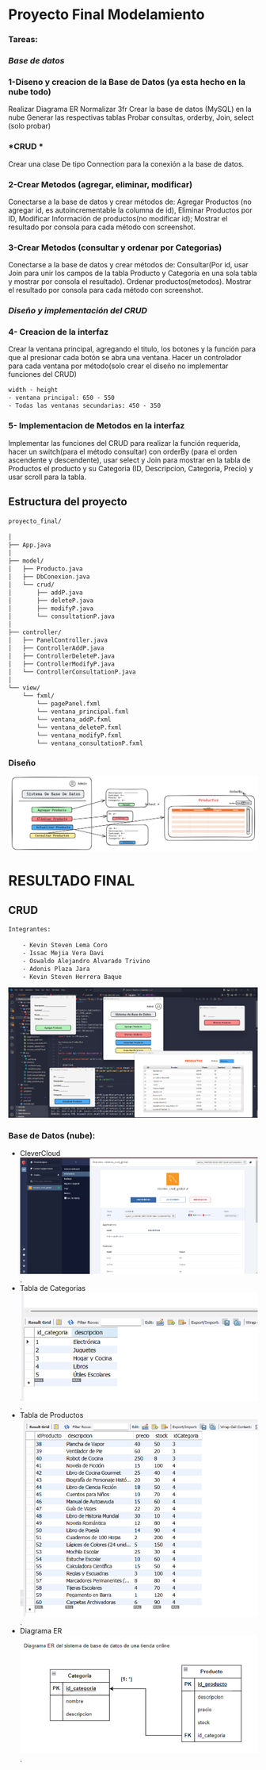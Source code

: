 # Proyecto Final Modelamiento


### Tareas:


### *Base de datos*

### 1-Diseno y creacion de la Base de Datos (ya esta hecho en la nube todo)
Realizar Diagrama ER
Normalizar 3fr
Crear la base de datos (MySQL) en la nube 
Generar las respectivas tablas
Probar consultas, orderby, Join, select (solo probar)

### *CRUD *

Crear una clase De tipo Connection para la conexión a la base de datos.


### 2-Crear Metodos (agregar, eliminar, modificar)
Conectarse a la base de datos y crear métodos de:
Agregar Productos (no agregar id, es autoincrementable la columna de id),
Eliminar Productos por ID,
Modificar Información de productos(no modificar id);
Mostrar el resultado por consola para cada método con screenshot.

### 3-Crear Metodos (consultar y ordenar por Categorias)
Conectarse a la base de datos y crear métodos de:
Consultar(Por id, usar Join para unir los campos de la tabla Producto y Categoría en una sola tabla y mostrar por consola el resultado).
Ordenar productos(metodos).
Mostrar el resultado por consola para cada método con screenshot.


### *Diseño y implementación del CRUD*

### 4- Creacion de la interfaz
Crear la ventana principal, agregando el titulo, los botones y la función para que al presionar cada botón se abra una ventana.
Hacer un controlador para cada ventana por método(solo crear el diseño no implementar funciones del CRUD)

	width - height
	- ventana principal: 650 - 550
	- Todas las ventanas secundarias: 450 - 350




### 5- Implementacion de Metodos en la interfaz
Implementar las funciones del CRUD para realizar la función requerida, hacer un switch(para el método consultar) con  orderBy (para el orden ascendente y descendente), usar select y Join para mostrar en la tabla de Productos el producto y su Categoria (ID, Descripcion, Categoria, Precio) y usar scroll para la tabla.



## Estructura del proyecto

	proyecto_final/

	│
	├── App.java
	│
	├── model/
	│   ├── Producto.java
	│   ├── DbConexion.java
	│   └── crud/
	│       ├── addP.java
	│       ├── deleteP.java
	│       ├── modifyP.java
	│       └── consultationP.java
	│
	├── controller/
	│   ├── PanelController.java	
	│   ├── ControllerAddP.java
	│   ├── ControllerDeleteP.java
	│   ├── ControllerModifyP.java
	│   └── ControllerConsultationP.java
	│
	└── view/
	    └── fxml/
	        └── pagePanel.fxml			
	        └── ventana_principal.fxml
	        └── ventana_addP.fxml
	        └── ventana_deleteP.fxml
	        └── ventana_modifyP.fxml
	        └── ventana_consultationP.fxml



### Diseño
![Programa](/src/main/resources/project/view/img/diseno_programa.png)


# RESULTADO FINAL
## CRUD

	Integrantes: 

		- Kevin Steven Lema Coro
		- Issac Mejia Vera Davi
		- Oswaldo Alejandro Alvarado Trivino
		- Adonis Plaza Jara
		- Kevin Steven Herrera Baque

![Programa](/src/main/resources/project/view/img/progress/resultado3.png)

### Base de Datos (nube): 
* CleverCloud
![Programa](/src/main/resources/project/view/img/Database-info/base-de-datos-nube.png)
.
* Tabla de Categorias
![Programa](/src/main/resources/project/view/img/Database-info/tabla_categoria.png)
.
* Tabla de Productos
![Programa](/src/main/resources/project/view/img/Database-info/tabla_producto.png)
.
* Diagrama ER
![Programa](/src/main/resources/project/view/img/ER/Diagrama%20ER.png)
.